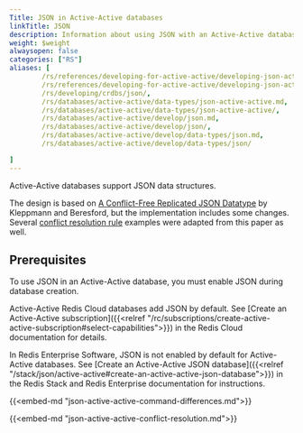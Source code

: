 ```yaml
---
Title: JSON in Active-Active databases
linkTitle: JSON
description: Information about using JSON with an Active-Active database.
weight: $weight
alwaysopen: false
categories: ["RS"]
aliases: [
        /rs/references/developing-for-active-active/developing-json-active-active.md,
        /rs/references/developing-for-active-active/developing-json-active-active/,
        /rs/developing/crdbs/json/,
        /rs/databases/active-active/data-types/json-active-active.md,
        /rs/databases/active-active/data-types/json-active-active/,
        /rs/databases/active-active/develop/json.md,
        /rs/databases/active-active/develop/json/,
        /rs/databases/active-active/develop/data-types/json.md,
        /rs/databases/active-active/develop/data-types/json/

]
---
```

Active-Active databases support JSON data structures.

The design is based on [A Conflict-Free Replicated JSON Datatype](https://arxiv.org/abs/1608.03960) by Kleppmann and Beresford, but the implementation includes some changes. Several [conflict resolution rule](#conflict-resolution-rules) examples were adapted from this paper as well.

## Prerequisites

To use JSON in an Active-Active database, you must enable JSON during database creation.

Active-Active Redis Cloud databases add JSON by default. See [Create an Active-Active subscription]({{<relref "/rc/subscriptions/create-active-active-subscription#select-capabilities">}}) in the Redis Cloud documentation for details.

In Redis Enterprise Software, JSON is not enabled by default for Active-Active databases. See [Create an Active-Active JSON database]({{<relref "/stack/json/active-active#create-an-active-active-json-database">}}) in the Redis Stack and Redis Enterprise documentation for instructions.

{{<embed-md "json-active-active-command-differences.md">}}

{{<embed-md "json-active-active-conflict-resolution.md">}}